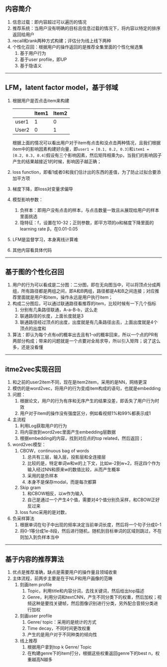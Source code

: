 ## 内容简介

1. 信息过载：即内容超过可以遍历的情况
2. 推荐系统：当用户没有明确的目标且信息过载的情况下，将内容以特定的排序返回给用户
3. recall和rank两种方式构建；评估分为线上线下两种
4. 个性化召回：根据用户的操作返回的是推荐全集里面的个性化候选集
   1. 基于用户行为
   2. 基于user profile，即UP
   3. 基于隐语义

---

## LFM，latent factor model，基于邻域

1. 根据用户是否点击item来构建

   |       | Item1 | Item2 |
   | ----- | ----- | ----- |
   | user1 | 1     | 0     |
   | User2 | 0     | 1     |

   根据上面的情况可以看出用户对于item有点击和没点击两种情况，且我们根据item中的影响因素构建好向量，即`user1 = [0.1, 0.2, 0.3]`和`item1 = [0.2, 0.3, 0.4]`假设有三个影响因素，然后矩阵相乘为p，当我们的影响因子产生的结果越接近1的时候，影响因子越正确；

2. loss function，即看1或者0和我们估计出的东西的差值，为了防止过拟合要添加平方项

3. 梯度下降，即loss对变量求偏导

4. 模型影响参数：

   1. 负样本：即用户没有点击的样本，与点击数量一致且从展现给用户的样本里面挑选
   2. 隐特征：f，设置在10-32；正则参数，即平方项的α和梯度下降里面的learning rate β，在0.01-0.05

5. LFM是监督学习，本身离线计算难

6. 其他内容看具体代码

---

## 基于图的个性化召回

1. 用户的行为可以看成是二分图：二分图，即在无向图当中，可以将顶点分成两组，所有路径都是两组之间，即A和B两组，路径都是A和B之间连接；对应推荐里面就是用户和item，操作永远是用户执行item；
2. 构成二分图后，可以通过联通路径看推荐的item，比较时候有一下几个指标
   1. 分别有几条路径联通，A-a-B-b，这么走
   2. 联通路径的长度，上面长度就是3
   3. 联通路径经过顶点的出度，出度就是有几条路径出去，上面出度就是4个顶点的出度和
3. 算法：即认为每个点有α的概率出去且有1-α的概率回来，所以一个点的PR有两部分构成；带来的问题就是一个点要对全局求导，所以引入矩阵；说了这么多，还是没看懂

---

## itme2vec实现召回

1. 和之前的user2item不同，现在是item2item，采用的是NN，网络更深
2. 模仿的是word2vec，将用户的行为变成item构成的语句，也就是embedding
3. 问题：
   1. 根据论文，用户的行为有序和无序产生的结果没差，即丢失了用户行为时效
   2. 用户对于item的操作没有强度区分，例如看视频1%和99%都表示成1
4. 主流程
   1. 利用Log获取用户的行为
   2. 将内容放到word2vec里面产生embedding层数据
   3. 根据embedding的内容，找到对应点的top related，然后返回；
5. word2vec模型：
   1. CBOW，continuous bag of words
      1. 总共有三层，输入层，投影层和全连接层
      2. 比较的是，特定单词w和w的上下文，比如w-2到w+2，将这四个作为输入经过NN和原来w的数值比较，从而产生概率
      3. 采用的是负样本
      4. 本身不是保存modal，而是每次都算
   2. Skip gram
      1. 和CBOW相反，以w作为输入
      2. 自己是通过一个产生4个值，需要对4个值分别负采样，和CBOW正好反过来
   3. loss func采用的是对数，
6. 负采样算法
   1. 根据单词在句子中出现的频率决定当前单词长度，然后将一个句子分成0-1
   2. 将0-1等分成1e-8段，然后进行随机，随机到目标单词的区域则跳过，不在则加入到负样本当中

---

## 基于内容的推荐算法

1. 优点是推荐准确，缺点是需要用户的操作量且领域收束
2. 主体流程，前两步主要是在于NLP和用户画像的范畴
   1. 刻画item profile
      1. Topic，利用title和内容分词，去找关键词，然后给出top描述
      2. Genre，利用分词和textCNN，产生不同分类下的权重，然后加权；视频这种是要找关键帧，然后图像识别进行分类，另外配合音频分类进行加权
   2. 刻画user profile
      1. Genre/ topic：采用的是统计的方式
      2. Time decay，不同时间更改权重
      3. 产生的是用户对于不同种类的倾向性
   3. 线上推荐
      1. 根据用户拿到top k Genre/ Topic
      2. 在构建genre下的item打分，根据这些权重返回genre下的best n，权重越高N越多









































